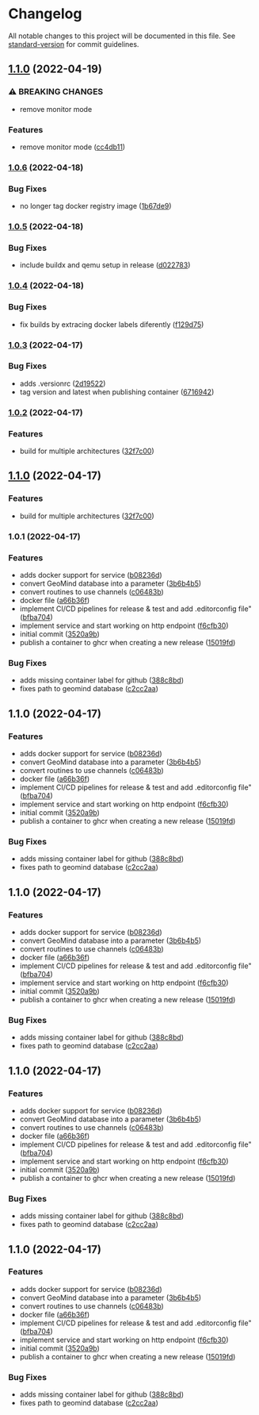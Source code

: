 # Changelog

All notable changes to this project will be documented in this file. See [standard-version](https://github.com/conventional-changelog/standard-version) for commit guidelines.

## [1.1.0](https://github.com/dblencowe/service-monitor-ping/compare/v1.0.6...v1.1.0) (2022-04-19)


### ⚠ BREAKING CHANGES

* remove monitor mode

### Features

* remove monitor mode ([cc4db11](https://github.com/dblencowe/service-monitor-ping/commit/cc4db11ab5c93c85f99f61814f7a9279ad8011d2))

### [1.0.6](https://github.com/dblencowe/service-monitor-ping/compare/v1.0.5...v1.0.6) (2022-04-18)


### Bug Fixes

* no longer tag docker registry image ([1b67de9](https://github.com/dblencowe/service-monitor-ping/commit/1b67de9f6ab914f6dcf5c9ccfef932e6d73c51d8))

### [1.0.5](https://github.com/dblencowe/service-monitor-ping/compare/v1.0.4...v1.0.5) (2022-04-18)


### Bug Fixes

* include buildx and qemu setup in release ([d022783](https://github.com/dblencowe/service-monitor-ping/commit/d02278355ed53c31e407a60759d436cda14e9fad))

### [1.0.4](https://github.com/dblencowe/service-monitor-ping/compare/v1.0.3...v1.0.4) (2022-04-18)


### Bug Fixes

* fix builds by extracing docker labels diferently ([f129d75](https://github.com/dblencowe/service-monitor-ping/commit/f129d756c034d17fc30f06455f2deba752c6e621))

### [1.0.3](https://github.com/dblencowe/service-monitor-ping/compare/v1.0.2...v1.0.3) (2022-04-17)


### Bug Fixes

* adds .versionrc ([2d19522](https://github.com/dblencowe/service-monitor-ping/commit/2d195224f0829e75027a9b5d767ffbf90e37b435))
* tag version and latest when publishing container ([6716942](https://github.com/dblencowe/service-monitor-ping/commit/671694264caee9bf57d933d852d668554c60806b))

### [1.0.2](https://github.com/dblencowe/service-monitor-ping/compare/v1.0.1...v1.0.2) (2022-04-17)


### Features

* build for multiple architectures ([32f7c00](https://github.com/dblencowe/service-monitor-ping/commit/32f7c002e581921a05ba67092e8305466fb4ef93))

## [1.1.0](https://github.com/dblencowe/service-monitor-ping/compare/v1.0.1...v1.1.0) (2022-04-17)


### Features

* build for multiple architectures ([32f7c00](https://github.com/dblencowe/service-monitor-ping/commit/32f7c002e581921a05ba67092e8305466fb4ef93))

### 1.0.1 (2022-04-17)


### Features

* adds docker support for service ([b08236d](https://github.com/dblencowe/service-monitor-ping/commit/b08236db539e619d1af0a59073d929be33818f3a))
* convert GeoMind database into a parameter ([3b6b4b5](https://github.com/dblencowe/service-monitor-ping/commit/3b6b4b57cb11ac31b31a24dcbba1ea33528f0955))
* convert routines to use channels ([c06483b](https://github.com/dblencowe/service-monitor-ping/commit/c06483b83c4511f4f36eba40b18e9e8fcff73846))
* docker file ([a66b36f](https://github.com/dblencowe/service-monitor-ping/commit/a66b36f0ee5c0488ce7c000be8b247fd13393c17))
* implement CI/CD pipelines for release & test and add .editorconfig file" ([bfba704](https://github.com/dblencowe/service-monitor-ping/commit/bfba704907d2581b66bd7d70b8f8e7ab595670b6))
* implement service and start working on http endpoint ([f6cfb30](https://github.com/dblencowe/service-monitor-ping/commit/f6cfb306598c85206ae16a549997742400c1d015))
* initial commit ([3520a9b](https://github.com/dblencowe/service-monitor-ping/commit/3520a9bebd21cb4989a08b046a81d481a4ab50ed))
* publish a container to ghcr when creating a new release ([15019fd](https://github.com/dblencowe/service-monitor-ping/commit/15019fdedecc6b82550905dc30475d3b8c46fa7c))


### Bug Fixes

* adds missing container label for github ([388c8bd](https://github.com/dblencowe/service-monitor-ping/commit/388c8bdd278becda84d685cfc6d89ddd84c19c91))
* fixes path to geomind database ([c2cc2aa](https://github.com/dblencowe/service-monitor-ping/commit/c2cc2aac0c1d589fa4454af5cae60a025b6c9c85))

## 1.1.0 (2022-04-17)


### Features

* adds docker support for service ([b08236d](https://github.com/dblencowe/service-monitor-ping/commit/b08236db539e619d1af0a59073d929be33818f3a))
* convert GeoMind database into a parameter ([3b6b4b5](https://github.com/dblencowe/service-monitor-ping/commit/3b6b4b57cb11ac31b31a24dcbba1ea33528f0955))
* convert routines to use channels ([c06483b](https://github.com/dblencowe/service-monitor-ping/commit/c06483b83c4511f4f36eba40b18e9e8fcff73846))
* docker file ([a66b36f](https://github.com/dblencowe/service-monitor-ping/commit/a66b36f0ee5c0488ce7c000be8b247fd13393c17))
* implement CI/CD pipelines for release & test and add .editorconfig file" ([bfba704](https://github.com/dblencowe/service-monitor-ping/commit/bfba704907d2581b66bd7d70b8f8e7ab595670b6))
* implement service and start working on http endpoint ([f6cfb30](https://github.com/dblencowe/service-monitor-ping/commit/f6cfb306598c85206ae16a549997742400c1d015))
* initial commit ([3520a9b](https://github.com/dblencowe/service-monitor-ping/commit/3520a9bebd21cb4989a08b046a81d481a4ab50ed))
* publish a container to ghcr when creating a new release ([15019fd](https://github.com/dblencowe/service-monitor-ping/commit/15019fdedecc6b82550905dc30475d3b8c46fa7c))


### Bug Fixes

* adds missing container label for github ([388c8bd](https://github.com/dblencowe/service-monitor-ping/commit/388c8bdd278becda84d685cfc6d89ddd84c19c91))
* fixes path to geomind database ([c2cc2aa](https://github.com/dblencowe/service-monitor-ping/commit/c2cc2aac0c1d589fa4454af5cae60a025b6c9c85))

## 1.1.0 (2022-04-17)


### Features

* adds docker support for service ([b08236d](https://github.com/dblencowe/service-monitor-ping/commit/b08236db539e619d1af0a59073d929be33818f3a))
* convert GeoMind database into a parameter ([3b6b4b5](https://github.com/dblencowe/service-monitor-ping/commit/3b6b4b57cb11ac31b31a24dcbba1ea33528f0955))
* convert routines to use channels ([c06483b](https://github.com/dblencowe/service-monitor-ping/commit/c06483b83c4511f4f36eba40b18e9e8fcff73846))
* docker file ([a66b36f](https://github.com/dblencowe/service-monitor-ping/commit/a66b36f0ee5c0488ce7c000be8b247fd13393c17))
* implement CI/CD pipelines for release & test and add .editorconfig file" ([bfba704](https://github.com/dblencowe/service-monitor-ping/commit/bfba704907d2581b66bd7d70b8f8e7ab595670b6))
* implement service and start working on http endpoint ([f6cfb30](https://github.com/dblencowe/service-monitor-ping/commit/f6cfb306598c85206ae16a549997742400c1d015))
* initial commit ([3520a9b](https://github.com/dblencowe/service-monitor-ping/commit/3520a9bebd21cb4989a08b046a81d481a4ab50ed))
* publish a container to ghcr when creating a new release ([15019fd](https://github.com/dblencowe/service-monitor-ping/commit/15019fdedecc6b82550905dc30475d3b8c46fa7c))


### Bug Fixes

* adds missing container label for github ([388c8bd](https://github.com/dblencowe/service-monitor-ping/commit/388c8bdd278becda84d685cfc6d89ddd84c19c91))
* fixes path to geomind database ([c2cc2aa](https://github.com/dblencowe/service-monitor-ping/commit/c2cc2aac0c1d589fa4454af5cae60a025b6c9c85))

## 1.1.0 (2022-04-17)


### Features

* adds docker support for service ([b08236d](https://github.com/dblencowe/service-monitor-ping/commit/b08236db539e619d1af0a59073d929be33818f3a))
* convert GeoMind database into a parameter ([3b6b4b5](https://github.com/dblencowe/service-monitor-ping/commit/3b6b4b57cb11ac31b31a24dcbba1ea33528f0955))
* convert routines to use channels ([c06483b](https://github.com/dblencowe/service-monitor-ping/commit/c06483b83c4511f4f36eba40b18e9e8fcff73846))
* docker file ([a66b36f](https://github.com/dblencowe/service-monitor-ping/commit/a66b36f0ee5c0488ce7c000be8b247fd13393c17))
* implement CI/CD pipelines for release & test and add .editorconfig file" ([bfba704](https://github.com/dblencowe/service-monitor-ping/commit/bfba704907d2581b66bd7d70b8f8e7ab595670b6))
* implement service and start working on http endpoint ([f6cfb30](https://github.com/dblencowe/service-monitor-ping/commit/f6cfb306598c85206ae16a549997742400c1d015))
* initial commit ([3520a9b](https://github.com/dblencowe/service-monitor-ping/commit/3520a9bebd21cb4989a08b046a81d481a4ab50ed))
* publish a container to ghcr when creating a new release ([15019fd](https://github.com/dblencowe/service-monitor-ping/commit/15019fdedecc6b82550905dc30475d3b8c46fa7c))


### Bug Fixes

* adds missing container label for github ([388c8bd](https://github.com/dblencowe/service-monitor-ping/commit/388c8bdd278becda84d685cfc6d89ddd84c19c91))
* fixes path to geomind database ([c2cc2aa](https://github.com/dblencowe/service-monitor-ping/commit/c2cc2aac0c1d589fa4454af5cae60a025b6c9c85))

## 1.1.0 (2022-04-17)


### Features

* adds docker support for service ([b08236d](https://github.com/dblencowe/service-monitor-ping/commit/b08236db539e619d1af0a59073d929be33818f3a))
* convert GeoMind database into a parameter ([3b6b4b5](https://github.com/dblencowe/service-monitor-ping/commit/3b6b4b57cb11ac31b31a24dcbba1ea33528f0955))
* convert routines to use channels ([c06483b](https://github.com/dblencowe/service-monitor-ping/commit/c06483b83c4511f4f36eba40b18e9e8fcff73846))
* docker file ([a66b36f](https://github.com/dblencowe/service-monitor-ping/commit/a66b36f0ee5c0488ce7c000be8b247fd13393c17))
* implement CI/CD pipelines for release & test and add .editorconfig file" ([bfba704](https://github.com/dblencowe/service-monitor-ping/commit/bfba704907d2581b66bd7d70b8f8e7ab595670b6))
* implement service and start working on http endpoint ([f6cfb30](https://github.com/dblencowe/service-monitor-ping/commit/f6cfb306598c85206ae16a549997742400c1d015))
* initial commit ([3520a9b](https://github.com/dblencowe/service-monitor-ping/commit/3520a9bebd21cb4989a08b046a81d481a4ab50ed))
* publish a container to ghcr when creating a new release ([15019fd](https://github.com/dblencowe/service-monitor-ping/commit/15019fdedecc6b82550905dc30475d3b8c46fa7c))


### Bug Fixes

* adds missing container label for github ([388c8bd](https://github.com/dblencowe/service-monitor-ping/commit/388c8bdd278becda84d685cfc6d89ddd84c19c91))
* fixes path to geomind database ([c2cc2aa](https://github.com/dblencowe/service-monitor-ping/commit/c2cc2aac0c1d589fa4454af5cae60a025b6c9c85))
